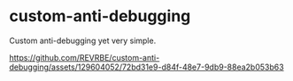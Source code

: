 # custom-anti-debugging
Custom anti-debugging yet very simple.



https://github.com/REVRBE/custom-anti-debugging/assets/129604052/72bd31e9-d84f-48e7-9db9-88ea2b053b63


